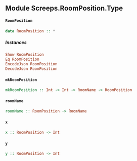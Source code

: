 ## Module Screeps.RoomPosition.Type

#### `RoomPosition`

``` purescript
data RoomPosition :: *
```

##### Instances
``` purescript
Show RoomPosition
Eq RoomPosition
EncodeJson RoomPosition
DecodeJson RoomPosition
```

#### `mkRoomPosition`

``` purescript
mkRoomPosition :: Int -> Int -> RoomName -> RoomPosition
```

#### `roomName`

``` purescript
roomName :: RoomPosition -> RoomName
```

#### `x`

``` purescript
x :: RoomPosition -> Int
```

#### `y`

``` purescript
y :: RoomPosition -> Int
```


